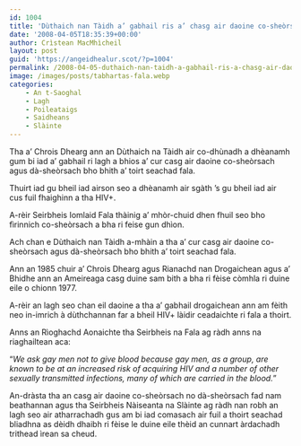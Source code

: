 ```yaml
---
id: 1004
title: 'Dùthaich nan Tàidh a’ gabhail ris a’ chasg air daoine co-sheòrsach agus dà-sheòrsach bho bhith a’ toirt seachad fala'
date: '2008-04-05T18:35:39+00:00'
author: Crìstean MacMhìcheil
layout: post
guid: 'https://angeidhealur.scot/?p=1004'
permalink: /2008-04-05-duthaich-nan-taidh-a-gabhail-ris-a-chasg-air-daoine-co-sheorsach-agus-da-sheorsach-bho-bhith-a-toirt-seachad-fala/
image: /images/posts/tabhartas-fala.webp
categories:
    - An t-Saoghal
    - Lagh
    - Poileataigs
    - Saidheans
    - Slàinte
---
```


Tha a’ Chrois Dhearg ann an Dùthaich na Tàidh air co-dhùnadh a dhèanamh gum bi iad a’ gabhail ri lagh a bhios a’ cur casg air daoine co-sheòrsach agus dà-sheòrsach bho bhith a’ toirt seachad fala.

Thuirt iad gu bheil iad airson seo a dhèanamh air sgàth ’s gu bheil iad air cus fuil fhaighinn a tha HIV+.

A-rèir Seirbheis Iomlaid Fala thàinig a’ mhòr-chuid dhen fhuil seo bho fìrinnich co-sheòrsach a bha ri feise gun dhìon.

Ach chan e Dùthaich nan Tàidh a-mhàin a tha a’ cur casg air daoine co-sheòrsach agus dà-sheòrsach bho bhith a’ toirt seachad fala.

Ann an 1985 chuir a’ Chrois Dhearg agus Rianachd nan Drogaichean agus a’ Bhidhe ann an Ameireaga casg duine sam bith a bha ri fèise còmhla ri duine eile o chionn 1977.

A-rèir an lagh seo chan eil daoine a tha a’ gabhail drogaichean ann am fèith neo in-imrich à dùthchannan far a bheil HIV+ làidir ceadaichte ri fala a thoirt.

Anns an Rìoghachd Aonaichte tha Seirbheis na Fala ag ràdh anns na riaghailtean aca:

“*We ask gay men not to give blood because gay men, as a group, are known to be at an increased risk of acquiring HIV and a number of other sexually transmitted infections, many of which are carried in the blood.*”

An-dràsta tha an casg air daoine co-sheòrsach no dà-sheòrsach fad nam beathannan agus tha Seirbheis Nàiseanta na Slàinte ag ràdh nan robh an lagh seo air atharrachadh gus am bi iad comasach air fuil a thoirt seachad bliadhna as dèidh dhaibh ri fèise le duine eile thèid an cunnart àrdachadh trithead ìrean sa cheud.
